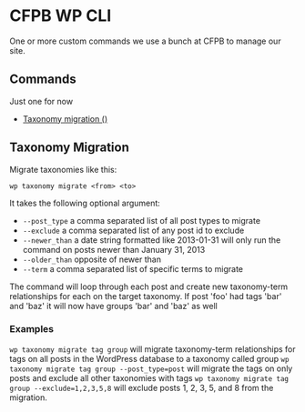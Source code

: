 # CFPB WP CLI

One or more custom commands we use a bunch at CFPB to manage our site.

## Commands

Just one for now

- [Taxonomy migration ()](#taxonomy-migration)

## Taxonomy Migration

Migrate taxonomies like this:

`wp taxonomy migrate <from> <to>`

It takes the following optional argument:
- `--post_type` a comma separated list of all post types to migrate
- `--exclude` a comma separated list of any post id to exclude
- `--newer_than` a date string formatted like 2013-01-31 will only run the
    command on posts newer than January 31, 2013
- `--older_than` opposite of newer than
- `--term` a comma separated list of specific terms to migrate

The command will loop through each post and create new taxonomy-term
relationships for each on the target taxonomy. If post 'foo' had tags 'bar' and
'baz' it will now have groups 'bar' and 'baz' as well

### Examples
`wp taxonomy migrate tag group` will migrate taxonomy-term relationships for
tags on all posts in the WordPress database to a taxonomy called group
`wp taxonomy migrate tag group --post_type=post` will migrate the tags on only
posts and exclude all other taxonomies with tags
`wp taxonomy migrate tag group --exclude=1,2,3,5,8` will exclude posts 1, 2, 3,
5, and 8 from the migration.

